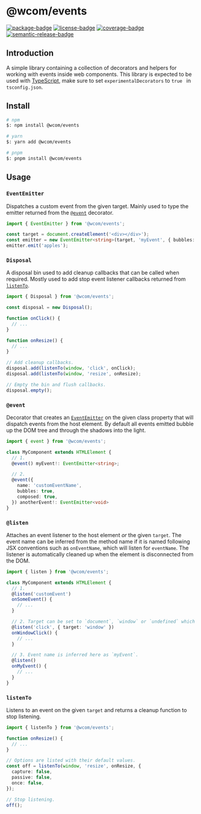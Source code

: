 # @wcom/events

[![package-badge]][package]
[![license-badge]][license]
[![coverage-badge]][coverage]
[![semantic-release-badge]][semantic-release]

[package]: https://www.npmjs.com/package/@wcom/events
[package-badge]: https://img.shields.io/npm/v/@wcom/events
[license]: https://github.com/wcom-js/events/blob/main/LICENSE
[license-badge]: https://img.shields.io/github/license/wcom-js/events
[coverage]: https://codecov.io/github/wcom-js/events
[coverage-badge]: https://img.shields.io/codecov/c/github/wcom-js/events.svg
[semantic-release]: https://github.com/semantic-release/semantic-release
[semantic-release-badge]: https://img.shields.io/badge/%20%20%F0%9F%93%A6%F0%9F%9A%80-semantic--release-e10079.svg

## Introduction

A simple library containing a collection of decorators and helpers for working with events inside 
web components. This library is expected to be used with [TypeScript](https://www.typescriptlang.org), 
make sure to set `experimentalDecorators` to `true ` in `tsconfig.json`.

## Install

```bash
# npm
$: npm install @wcom/events

# yarn
$: yarn add @wcom/events

# pnpm
$: pnpm install @wcom/events
```

## Usage

### `EventEmitter`

Dispatches a custom event from the given target. Mainly used to type the emitter returned 
from the [`@event`](#event) decorator.

```ts
import { EventEmitter } from '@wcom/events';

const target = document.createElement('<div></div>');
const emitter = new EventEmitter<string>(target, 'myEvent', { bubbles: true });
emitter.emit('apples');
```

### `Disposal`

A disposal bin used to add cleanup callbacks that can be called when required. Mostly used to 
add stop event listener callbacks returned from [`listenTo`](#listenTo).

```ts
import { Disposal } from '@wcom/events';

const disposal = new Disposal();

function onClick() {
  // ...
}

function onResize() {
  // ...
}

// Add cleanup callbacks.
disposal.add(listenTo(window, 'click', onClick);
disposal.add(listenTo(window, 'resize', onResize);

// Empty the bin and flush callbacks.
disposal.empty();
```

### `@event`

Decorator that creates an [`EventEmitter`](#EventEmitter) on the given class property that will dispatch events 
from the host element. By default all events emitted bubble up the DOM tree and through the
shadows into the light.

```ts
import { event } from '@wcom/events';

class MyComponent extends HTMLElement {
  // 1.
  @event() myEvent!: EventEmitter<string>;

  // 2.
  @event({
    name: 'customEventName',
    bubbles: true,
    composed: true,
  }) anotherEvent!: EventEmitter<void>
}
```

### `@listen`

Attaches an event listener to the host element _or_ the given `target`. The event name can be inferred 
from the method name if it is named following JSX conventions such as `onEventName`, which will 
listen for `eventName`. The listener is automatically cleaned up when the element is disconnected 
from the DOM.

```ts
import { listen } from '@wcom/events';

class MyComponent extends HTMLElement {
  // 1.
  @listen('customEvent')
  onSomeEvent() {
    // ...
  }

  // 2. Target can be set to `document`, `window` or `undefined` which will default to host.
  @listen('click', { target: 'window' })
  onWindowClick() {
    // ...
  }

  // 3. Event name is inferred here as `myEvent`.
  @listen()
  onMyEvent() {
    // ...
  }
}
```

### `listenTo`

Listens to an event on the given `target` and returns a cleanup function to stop listening.

```ts
import { listenTo } from '@wcom/events';

function onResize() {
  // ...
}

// Options are listed with their default values.
const off = listenTo(window, 'resize', onResize, { 
  capture: false, 
  passive: false, 
  once: false,
});

// Stop listening.
off();
```
